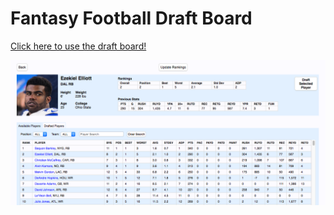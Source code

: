 # Fantasy Football Draft Board

[Click here to use the draft board!](http://18.233.6.4/)
<br>

![App Screenshot](app/static/img/app_pic.png)
